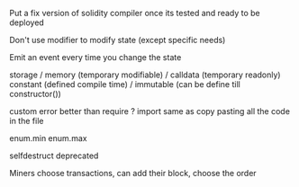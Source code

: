 Put a fix version of solidity compiler once its tested and ready to be deployed

Don't use modifier to modify state (except specific needs)

Emit an event every time you change the state

storage / memory (temporary modifiable) / calldata (temporary readonly)
constant (defined compile time) / immutable (can be define till constructor())

custom error better than require ?
import same as copy pasting all the code in the file

enum.min enum.max

selfdestruct deprecated

Miners choose transactions, can add their block, choose the order
